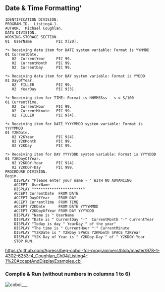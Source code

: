 ## Date & Time Formatting'

```
IDENTIFICATION DIVISION. 
PROGRAM-ID.  Listing4-1. 
AUTHOR.  Michael Coughlan.
DATA DIVISION. 
WORKING-STORAGE SECTION.
01  UserName           PIC X(20). 

*> Receiving data item for DATE system variable: Format is YYMMDD 
01 CurrentDate.
   02  CurrentYear     PIC 99.
   02  CurrentMonth    PIC 99.
   02  CurrentDay      PIC 99.

*> Receiving data item for DAY system variable: Format is YYDDD
01 DayOfYear.
   02  FILLER          PIC 99.
   02  YearDay         PIC 9(3).

*> Receiving item for TIME: Format is HHMMSSss   s = S/100 
01 CurrentTime.
   02  CurrentHour     PIC 99.
   02  CurrentMinute   PIC 99.
   02  FILLER          PIC 9(4).

*> Receiving item for DATE YYYYMMDD system variable: Format is YYYYMMDD
01 Y2KDate.
   02 Y2KYear          PIC 9(4).
   02 Y2KMonth         PIC 99.
   02 Y2KDay           PIC 99.
   
*> Receiving item for DAY YYYYDDD system variable: Format is YYYYDDD
01 Y2KDayOfYear.
   02 Y2KDOY-Year      PIC 9(4).
   02 Y2KDOY-Day       PIC 999.
PROCEDURE DIVISION.
Begin.
    DISPLAY "Please enter your name - " WITH NO ADVANCING 
    ACCEPT  UserName 
    DISPLAY "**********************"
    ACCEPT CurrentDate  FROM DATE
    ACCEPT DayOfYear    FROM DAY
    ACCEPT CurrentTime  FROM TIME
    ACCEPT Y2KDate      FROM DATE YYYYMMDD
    ACCEPT Y2KDayOfYear FROM DAY YYYYDDD
    DISPLAY "Name is " UserName 
    DISPLAY "Date is " CurrentDay "-"  CurrentMonth "-" CurrentYear 
    DISPLAY "Today is day " YearDay " of the year"
    DISPLAY "The time is " CurrentHour ":" CurrentMinute 
    DISPLAY "Y2KDate is " Y2kDay SPACE Y2KMonth SPACE Y2KYear
    DISPLAY "Y2K Day of Year is " Y2KDoy-Day " of " Y2KDOY-Year
    STOP RUN. 
```
https://github.com/Apress/beg-cobol-for-programmers/blob/master/978-1-4302-6253-4_Coughlan_Ch04/Listing4-1%20AcceptAndDisplayExamples.cbl

### Compile & Run (without numbers in columns 1 to 6) 

![cobol___](https://user-images.githubusercontent.com/68504324/231672213-b8c12a99-08d5-4b48-b7c8-828a3dc5e0ff.jpg)

